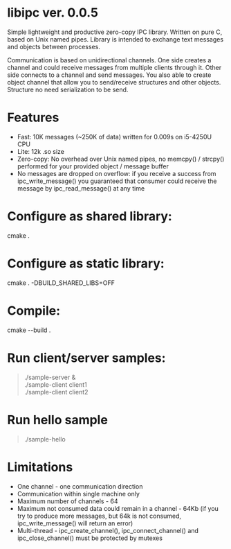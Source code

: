# libipc ver. 0.0.5
Simple lightweight and productive zero-copy IPC library. Written on pure C, based on Unix named pipes. Library is intended to exchange text messages and objects between processes.

Communication is based on unidirectional channels. One side creates a channel and could receive messages from multiple clients through it. Other side connects to a channel and send messages. You also able to create object channel that allow you to send/receive structures and other objects. Structure no need serialization to be send.

# Features
* Fast: 10K messages (~250K of data) written for 0.009s on i5-4250U CPU
* Lite: 12k .so size
* Zero-copy: No overhead over Unix named pipes, no memcpy() / strcpy() performed for your provided object / message buffer
* No messages are dropped on overflow: if you receive a success from ipc_write_message() you guaranteed that consumer could receive the message by ipc_read_message() at any time

# Configure as shared library:
cmake .

# Configure as static library:
cmake . -DBUILD_SHARED_LIBS=OFF

# Compile:
cmake --build .

# Run client/server samples:
> ./sample-server &  
> ./sample-client client1  
> ./sample-client client2

# Run hello sample
> ./sample-hello

# Limitations
* One channel - one communication direction
* Communication within single machine only
* Maximum number of channels - 64
* Maximum not consumed data could remain in a channel - 64Kb (if you try to produce more messages, but 64k is not consumed, ipc_write_message() will return an error)
* Multi-thread - ipc_create_channel(), ipc_connect_channel() and ipc_close_channel() must be protected by mutexes
